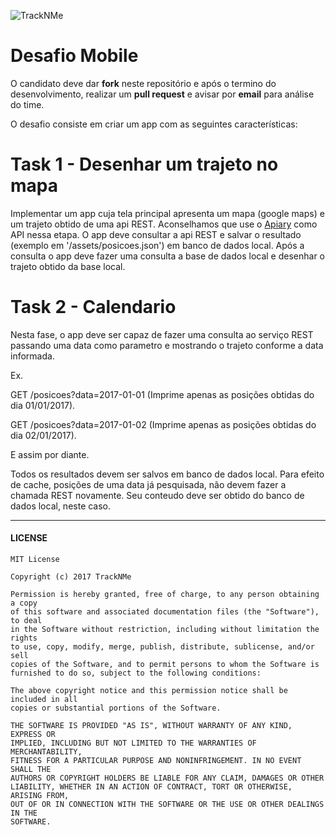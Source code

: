 ![TrackNMe](https://www.tracknme.com.br/app/images/logo-tracknme.png)


# Desafio Mobile

O candidato deve dar **fork** neste repositório e após o termino do desenvolvimento, realizar um **pull request** e avisar por **email** para análise do time.

O desafio consiste em criar um app com as seguintes características:

# Task 1 - Desenhar um trajeto no mapa

Implementar um app cuja tela principal apresenta um mapa (google maps) e um trajeto obtido de uma api REST.
Aconselhamos que use o [Apiary](https://apiary.io) como API nessa etapa.
O app deve consultar a api REST e salvar o resultado (exemplo em '/assets/posicoes.json') em banco de dados local.
Após a consulta o app deve fazer uma consulta a base de dados local e desenhar o trajeto obtido da base local.

# Task 2 - Calendario

Nesta fase, o app deve ser capaz de fazer uma consulta ao serviço REST passando uma data como parametro e mostrando o trajeto conforme a data informada.

Ex.

GET /posicoes?data=2017-01-01 (Imprime apenas as posições obtidas do dia 01/01/2017).

GET /posicoes?data=2017-01-02 (Imprime apenas as posições obtidas do dia 02/01/2017).

E assim por diante.

Todos os resultados devem ser salvos em banco de dados local.
Para efeito de cache, posições de uma data já pesquisada, não devem fazer a chamada REST novamente. Seu conteudo deve ser obtido do banco de dados local, neste caso.

---
#### LICENSE
```
MIT License

Copyright (c) 2017 TrackNMe

Permission is hereby granted, free of charge, to any person obtaining a copy
of this software and associated documentation files (the "Software"), to deal
in the Software without restriction, including without limitation the rights
to use, copy, modify, merge, publish, distribute, sublicense, and/or sell
copies of the Software, and to permit persons to whom the Software is
furnished to do so, subject to the following conditions:

The above copyright notice and this permission notice shall be included in all
copies or substantial portions of the Software.

THE SOFTWARE IS PROVIDED "AS IS", WITHOUT WARRANTY OF ANY KIND, EXPRESS OR
IMPLIED, INCLUDING BUT NOT LIMITED TO THE WARRANTIES OF MERCHANTABILITY,
FITNESS FOR A PARTICULAR PURPOSE AND NONINFRINGEMENT. IN NO EVENT SHALL THE
AUTHORS OR COPYRIGHT HOLDERS BE LIABLE FOR ANY CLAIM, DAMAGES OR OTHER
LIABILITY, WHETHER IN AN ACTION OF CONTRACT, TORT OR OTHERWISE, ARISING FROM,
OUT OF OR IN CONNECTION WITH THE SOFTWARE OR THE USE OR OTHER DEALINGS IN THE
SOFTWARE.
```
